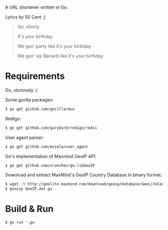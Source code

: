 A URL shortener written in Go.

Lyrics by 50 Cent ;]

> Go, shorty
>
> It's your birthday
>
> We gon' party like it's your birthday
>
> We gon' sip Bacardi like it's your birthday

# Requirements #

Go, obviously :)

Some gorilla packages:

```bash
$ go get github.com/gorilla/mux
```

Redigo:

```bash
$ go get github.com/garyburd/redigo/redis
```

User agent parser:

```bash
$ go get github.com/mssola/user_agent
```

Go's implementation of Maxmind GeoIP API:

```bash
$ go get github.com/nranchev/go-libGeoIP
```

Download and extract MaxMind's GeoIP Country Database in binary format:

```bash
$ wget -N http://geolite.maxmind.com/download/geoip/database/GeoLiteCountry/GeoIP.dat.gz
$ gunzip GeoIP.dat.gz
```

# Build & Run #

```bash
$ go run *.go
```
